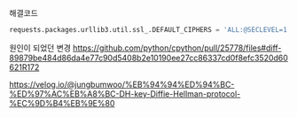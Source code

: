 
해결코드
```python
requests.packages.urllib3.util.ssl_.DEFAULT_CIPHERS = 'ALL:@SECLEVEL=1'
```

원인이 되었던 변경
https://github.com/python/cpython/pull/25778/files#diff-89879be484d86da4e77c90d5408b2e10190ee27cc86337cd0f8efc3520d60621R172



https://velog.io/@jungbumwoo/%EB%94%94%ED%94%BC-%ED%97%AC%EB%A8%BC-DH-key-Diffie-Hellman-protocol-%EC%9D%B4%EB%9E%80